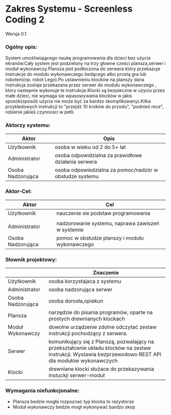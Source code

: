 # Zakres Systemu - Screenless Coding 2

Wersja 0.1

### Ogólny opis:
System umożliwiającego naukę programowania dla dzieci bez użycia ekranów.Cały system jest podzielony na trzy głowne cześci plansza,serwer i moduł wykonawczy.Plansza jest podłoczona do serwera który przekazuje  instrukcje do modułu wykonawczego bedącego albo prostą gra lub robotem(np. robot Lego).Po ustawnieniu klocków na planszy dana instrukcja zostaje przekazana przez serwer do modułu wykonawczego , ktory nastepnie wykonuje te instrukcje.Klocki są bezpieczne w użyciu przez małe dzieci, nie wymaga sie wpasowywania klocków  w jakis sposób(sposób użycia nie może być za bardzo skomplikowany).Kilka przykładowych instrukcji to "przejdż 10 kroków do przodu", "podnieś rece", robienie jakieś czynności w petli.

### Aktorzy systemu:

| Aktor             | Opis |
|-------------------|------|
| Użytkownik        |   osoba w wieku od 2 do 5+ lat  |
| Administrator     | osoba odpowidzialna za prawidłowe działania serwera     |
| Osoba Nadzorująca | osoba odpowiedzialna za pomoc/nadzór w obsłudze systemu     |

### Aktor-Cel:
| Aktor             | Cel |
|-------------------|-----|
| Użytkownik        | nauczenie sie podstaw programowania    |
|                   |                                        |
| Administrator     | nadzorowanie systemu, naprawa zawiszeń w systemie    |
| Osoba Nadzorująca | pomoc w obsłudze planszy i modułu wykonawczego    |


### Słownik projektowy:
|                   | Znaczenie |
|-------------------|-----------|
| Użytkownik        |  osoba korzystajaca z systemu         |
| Administrator     |  osoba nadzorująca serwer         |
| Osoba Nadzorująca |  osoba dorosła,opiekun         |
| Plansza           |   narzędzie do pisania programów, oparte na prostych drewnianych klockach        |
| Moduł Wykonawczy  |  dowolne urządzenie zdolne odczytać zestaw instrukcji pochodzący z serwera.         |
| Serwer            | komunikujący się z Planszą, pozwalający na przekształcenie układu klocków na zestaw instrukcji. Wystawia bezprzewodowo REST API dla modułów        wykonawczych          |
|  Klocki               | drewniane klocki służace do przekazywania instuckji serwer-moduł          | 

### Wymagania niefunkcjonalne:

* Plansza bedzie mogła rozpoznać typ klocka to rezystorze 
* Moduł wykonawczy bedzie mogł wykonywać bardzo skop 

